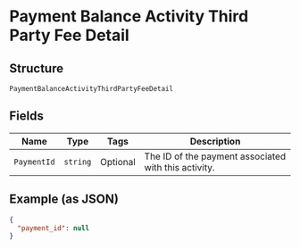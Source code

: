 
# Payment Balance Activity Third Party Fee Detail

## Structure

`PaymentBalanceActivityThirdPartyFeeDetail`

## Fields

| Name | Type | Tags | Description |
|  --- | --- | --- | --- |
| `PaymentId` | `string` | Optional | The ID of the payment associated with this activity. |

## Example (as JSON)

```json
{
  "payment_id": null
}
```

